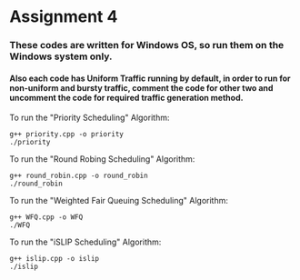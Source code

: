 # Assignment 4

### These codes are written for Windows OS, so run them on the Windows system only.

#### Also each code has Uniform Traffic running by default, in order to run for non-uniform and bursty traffic, comment the code for other two and uncomment the code for required traffic generation method. 

To run the "Priority Scheduling" Algorithm:
```terminal
g++ priority.cpp -o priority
./priority
```

To run the "Round Robing Scheduling" Algorithm:
```terminal
g++ round_robin.cpp -o round_robin
./round_robin
```

To run the "Weighted Fair Queuing Scheduling" Algorithm:
```terminal
g++ WFQ.cpp -o WFQ
./WFQ
```

To run the "iSLIP Scheduling" Algorithm:
```terminal
g++ islip.cpp -o islip
./islip
```